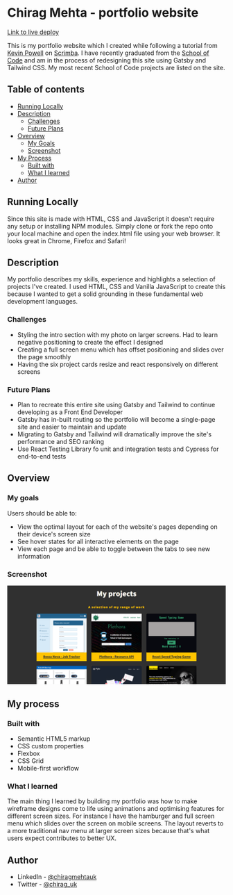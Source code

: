 # Chirag Mehta - portfolio website

[Link to live deploy](https://chirag-designs.netlify.app/)

This is my portfolio website which I created while following a tutorial from [Kevin Powell](https://www.kevinpowell.co/) on [Scrimba](https://scrimba.com/). I have recently graduated from the [School of Code](https://www.schoolofcode.co.uk/) and am in the process of redesigning this site using Gatsby and Tailwind CSS. My most recent School of Code projects are listed on the site.

## Table of contents

- [Running Locally](#running-locally)
- [Description](#description)
  - [Challenges](#challenges)
  - [Future Plans](#future-plans)
- [Overview](#overview)
  - [My Goals](#my-goals)
  - [Screenshot](#screenshot)
- [My Process](#my-process)
  - [Built with](#built-with)
  - [What I learned](#what-i-learned)
- [Author](#author)

## Running Locally

Since this site is made with HTML, CSS and JavaScript it doesn't require any setup or installing NPM modules. Simply clone or fork the repo onto your local machine and open the index.html file using your web browser. It looks great in Chrome, Firefox and Safari!

## Description

My portfolio describes my skills, experience and highlights a selection of projects I've created. I used HTML, CSS and Vanilla JavaScript to create this because I wanted to get a solid grounding in these fundamental web development languages.

### Challenges

- Styling the intro section with my photo on larger screens. Had to learn negative positioning to create the effect I designed
- Creating a full screen menu which has offset positioning and slides over the page smoothly
- Having the six project cards resize and react responsively on different screens

### Future Plans

- Plan to recreate this entire site using Gatsby and Tailwind to continue developing as a Front End Developer
- Gatsby has in-built routing so the portfolio will become a single-page site and easier to maintain and update
- Migrating to Gatsby and Tailwind will dramatically improve the site's performance and SEO ranking 
- Use React Testing Library fo unit and integration tests and Cypress for end-to-end tests

## Overview

### My goals

Users should be able to:

- View the optimal layout for each of the website's pages depending on their device's screen size
- See hover states for all interactive elements on the page
- View each page and be able to toggle between the tabs to see new information

### Screenshot

![Screenshot of portfolio site](img/portfolio_screenshot.png)

## My process

### Built with

- Semantic HTML5 markup
- CSS custom properties
- Flexbox
- CSS Grid
- Mobile-first workflow

### What I learned

The main thing I learned by building my portfolio was how to make wireframe designs come to life using animations and optimising features for different screen sizes. For instance I have the hamburger and full screen menu which slides over the screen on mobile screens. The layout reverts to a more traditional nav menu at larger screen sizes because that's what users expect contributes to better UX.

## Author

- LinkedIn - [@chiragmehtauk](https://www.linkedin.com/in/chiragmehtauk/)
- Twitter - [@chirag_uk](https://twitter.com/chirag_uk)